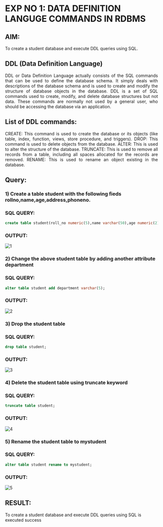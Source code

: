 # EXP NO 1: DATA DEFINITION LANGUGE COMMANDS IN RDBMS

## AIM:
To create a student database and execute DDL queries using SQL.


## DDL (Data Definition Language)
<div align="justify">
DDL or Data Definition Language actually consists of the SQL commands that can be used to define the database schema. It simply deals with descriptions of the database schema and is used to create and modify the structure of database objects in the database. DDL is a set of SQL commands used to create, modify, and delete database structures but not data. These commands are normally not used by a general user, who should be accessing the database via an application.
</div>
 
## List of DDL commands: 
<div align="justify">
CREATE: This command is used to create the database or its objects (like table, index, function, views, store procedure, and triggers).
DROP: This command is used to delete objects from the database.
ALTER: This is used to alter the structure of the database.
TRUNCATE: This is used to remove all records from a table, including all spaces allocated for the records are removed.
RENAME: This is used to rename an object existing in the database.
</div>

## Query:
### 1) Create a table student with the following fieds rollno,name,age,address,phoneno.

### SQL QUERY: 
```SQL
create table student(roll_no numeric(5),name varchar(50),age numeric(2),address varchar(50),ph_no numeric(10));
```

### OUTPUT:
![1](https://github.com/Janarthanan2/F2_DBMS/assets/119393515/064789d1-5ff4-4050-8ab2-ec8dfc0a0e71)

### 2) Change the above student table by adding another attribute department

### SQL QUERY: 
```SQL
alter table student add department varchar(5);
```
### OUTPUT:
![2](https://github.com/Janarthanan2/F2_DBMS/assets/119393515/aa84a66c-04fd-4246-be9b-5052307e8ca7)


### 3) Drop the student table
 
### SQL QUERY: 
```SQL
drop table student;
```

### OUTPUT:
![3](https://github.com/Janarthanan2/F2_DBMS/assets/119393515/31039b58-4b57-4fa3-847e-59f9382f47d8)


### 4) Delete the student table using truncate keyword

### SQL QUERY: 
```SQL
truncate table student;
```

### OUTPUT:
![4](https://github.com/Janarthanan2/F2_DBMS/assets/119393515/eefd7371-60ec-4c8f-9b74-f0d932c20b1a)



### 5) Rename the student table to mystudent

### SQL QUERY: 
```SQL
alter table student rename to mystudent;
```

### OUTPUT:
![5](https://github.com/Janarthanan2/F2_DBMS/assets/119393515/b9014429-7fa4-4ff4-936f-6922e88dc250)

## RESULT:
   To create a student database and execute DDL queries using SQL is executed success
